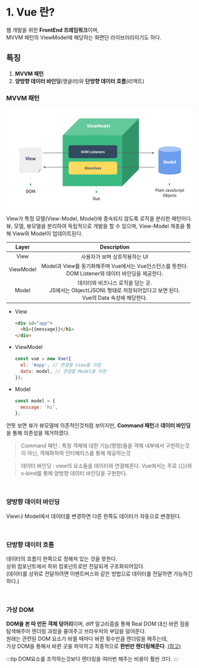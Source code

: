 # 1. Vue 란?

웹 개발을 위한 **FrontEnd 프레임워크**이며,  
MVVM 패턴의 ViewModel에 해당하는 화면단 라이브러리이기도 하다.

## 특징

1. **MVVM 패턴**
2. **양방향 데이터 바인딩**(앵귤러)와 **단방향 데이터 흐름**(리액트)

### MVVM 패턴

![mvvm 패턴](/images/FW-Vue/mvvm.png)

View가 특정 모델(View-Model, Model)에 종속되지 않도록 로직을 분리한 패턴이다.  
뷰, 모델, 뷰모델을 분리하여 독립적으로 개발을 할 수 있으며, View-Model 계층을 통해 View와 Model이 업데이트된다.

| Layer | Description |
| :---: | :---: |
| View | 사용자가 보며 상호작용하는 UI |
| ViewModel | Model과 View를 동기화해주며 Vue에서는 Vue인스턴스를 뜻한다.<br>DOM Listener와 데이터 바인딩을 제공한다. |
| Model | 데이터와 비즈니스 로직을 담는 곳.<br>JS에서는 Object(JSON) 형태로 저장되어있다고 보면 된다.<br>Vue의 Data 속성에 해당한다. |

- View
  ```html
  <div id="app">
    <h1>{{message}}</h1>
  </div>
  ```
- ViewModel
  ```js
  const vue = new Vue({
    el: '#app', // 연결할 View를 지정
    data: model, // 연결할 Model을 지정
  });
  ```
- Model
  ```js
  const model = {
    message: 'hi',
  };
  ```

언뜻 보면 뷰가 뷰모델에 의존적인것처럼 보이지만, **Command 패턴**과 **데이터 바인딩**을 통해 의존성을 제거하였다.

> Command 패턴 : 특정 객체에 대한 기능(명령)들을 객체 내부에서 구현하는것이 아닌, 객체화하여 인터페이스를 통해 제공하는것

> 데이터 바인딩 : view의 요소들을 데이터와 연결해준다. Vue에서는 주로 {{}}와 v-bind를 통해 양방향 데이터 바인딩을 구현한다.

<br>

### 양방향 데이터 바인딩

View나 Model에서 데이터를 변경하면 다른 한쪽도 데이터가 자동으로 변경된다.

<br>

### 단방향 데이터 흐름

데이터의 흐름이 한쪽으로 정해져 있는 것을 뜻한다.  
상위 컴포넌트에서 하위 컴포넌트로만 전달되게 구조화되어있다.  
(데이터를 상위로 전달하려면 이벤트버스와 같은 방법으로 데이터를 전달하면 가능하긴 하다.)

<br>

### 가상 DOM

**DOM을 본 따 만든 객체 덩어리**이며, diff 알고리즘을 통해 Real DOM 대신 바뀐 점을 탐색해주어 렌더링 과정을 줄여주고 브라우저의 부담을 덜어준다.  
원래는 관련된 DOM 요소가 바뀔 때마다 바뀐 횟수만큼 렌더링을 해주는데,  
가상 DOM을 통해서 바뀐 곳을 파악하고 최종적으로 **한번만 렌더링해준다**.
[(참고)](https://junilhwang.github.io/TIL/Javascript/Design/Vanilla-JS-Virtual-DOM/#_1-%E1%84%80%E1%85%A1%E1%84%89%E1%85%A1%E1%86%BC%E1%84%83%E1%85%A9%E1%86%B7-virtualdom-%E1%84%86%E1%85%A1%E1%86%AB%E1%84%83%E1%85%B3%E1%86%AF%E1%84%80%E1%85%B5)

:::tip
DOM요소를 조작하는것보다 렌더링을 여러번 해주는 비용이 훨씬 크다.
:::